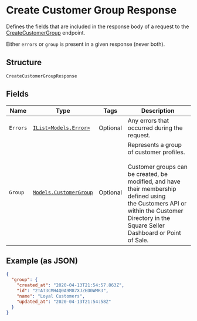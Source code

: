 
# Create Customer Group Response

Defines the fields that are included in the response body of
a request to the [CreateCustomerGroup](../../doc/api/customer-groups.md#create-customer-group) endpoint.

Either `errors` or `group` is present in a given response (never both).

## Structure

`CreateCustomerGroupResponse`

## Fields

| Name | Type | Tags | Description |
|  --- | --- | --- | --- |
| `Errors` | [`IList<Models.Error>`](../../doc/models/error.md) | Optional | Any errors that occurred during the request. |
| `Group` | [`Models.CustomerGroup`](../../doc/models/customer-group.md) | Optional | Represents a group of customer profiles.<br><br>Customer groups can be created, be modified, and have their membership defined using<br>the Customers API or within the Customer Directory in the Square Seller Dashboard or Point of Sale. |

## Example (as JSON)

```json
{
  "group": {
    "created_at": "2020-04-13T21:54:57.863Z",
    "id": "2TAT3CMH4Q0A9M87XJZED0WMR3",
    "name": "Loyal Customers",
    "updated_at": "2020-04-13T21:54:58Z"
  }
}
```


